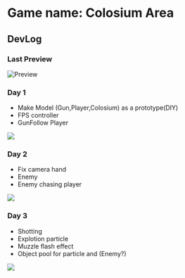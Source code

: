 # Game name: Colosium Area
## DevLog
### Last Preview
![Preview](day4.gif)
### Day 1
- Make Model (Gun,Player,Colosium) as a prototype(DIY)
- FPS controller
- GunFollow Player

![](https://i.ibb.co/kDMKN91/untitled.jpg)

### Day 2
- Fix camera hand
- Enemy
- Enemy chasing player

![](https://i.ibb.co/n60Wcg7/untitled.png)

### Day 3
- Shotting
- Explotion particle
- Muzzle flash effect
- Object pool for particle and (Enemy?)

![](https://i.ibb.co/dgQTFJX/untitled.jpg)



